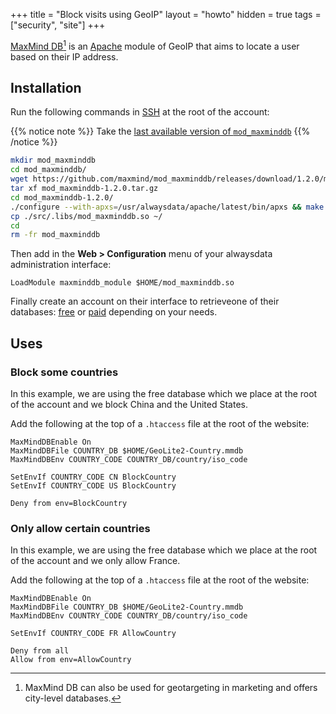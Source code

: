 +++
title = "Block visits using GeoIP"
layout = "howto"
hidden = true
tags = ["security", "site"]
+++

[MaxMind DB](https://www.maxmind.com/en/geoip2-services-and-databases)[^1] is an [Apache](sites/configure-apache) module of GeoIP that aims to locate a user based on their IP address.

## Installation

Run the following commands in [SSH](remote-access/ssh) at the root of the account:

{{% notice note %}}
Take the [last available version of `mod_maxminddb`](https://github.com/maxmind/mod_maxminddb)
{{% /notice %}}

```sh
mkdir mod_maxminddb
cd mod_maxminddb/
wget https://github.com/maxmind/mod_maxminddb/releases/download/1.2.0/mod_maxminddb-1.2.0.tar.gz
tar xf mod_maxminddb-1.2.0.tar.gz 
cd mod_maxminddb-1.2.0/
./configure --with-apxs=/usr/alwaysdata/apache/latest/bin/apxs && make
cp ./src/.libs/mod_maxminddb.so ~/
cd
rm -fr mod_maxminddb
```

Then add in the **Web > Configuration** menu of your alwaysdata administration interface:

```
LoadModule maxminddb_module $HOME/mod_maxminddb.so
```

Finally create an account on their interface to retrieveone of their databases: [free](https://dev.maxmind.com/geoip/geolite2-free-geolocation-data?lang=en) or [paid](https://www.maxmind.com/en/geoip2-databases) depending on your needs.

## Uses

### Block some countries

In this example, we are using the free database which we place at the root of the account and we block China and the United States.

Add the following at the top of a `.htaccess` file at the root of the website:

```
MaxMindDBEnable On
MaxMindDBFile COUNTRY_DB $HOME/GeoLite2-Country.mmdb
MaxMindDBEnv COUNTRY_CODE COUNTRY_DB/country/iso_code

SetEnvIf COUNTRY_CODE CN BlockCountry
SetEnvIf COUNTRY_CODE US BlockCountry

Deny from env=BlockCountry
```

### Only allow certain countries

In this example, we are using the free database which we place at the root of the account and we only allow France.

Add the following at the top of a `.htaccess` file at the root of the website:

```
MaxMindDBEnable On
MaxMindDBFile COUNTRY_DB $HOME/GeoLite2-Country.mmdb
MaxMindDBEnv COUNTRY_CODE COUNTRY_DB/country/iso_code

SetEnvIf COUNTRY_CODE FR AllowCountry

Deny from all
Allow from env=AllowCountry
```

[^1]: MaxMind DB can also be used for geotargeting in marketing and offers city-level databases.
